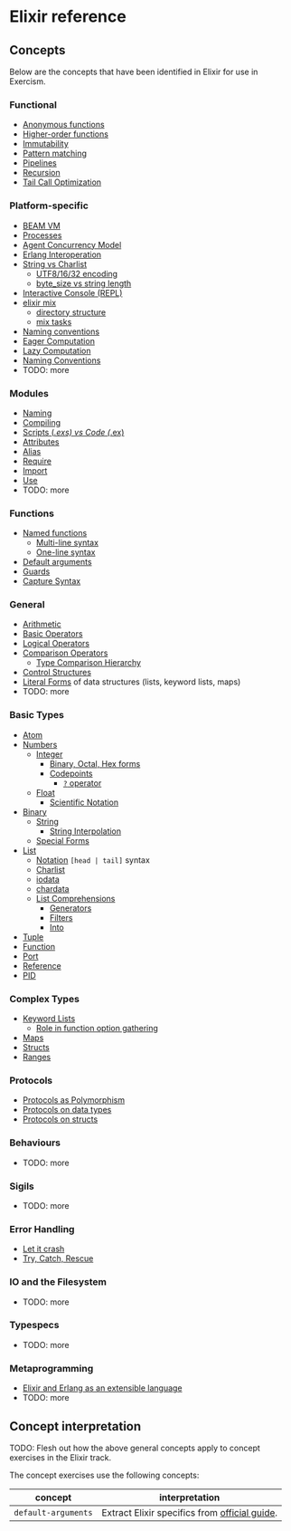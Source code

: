 # Elixir reference

## Concepts

Below are the concepts that have been identified in Elixir for use in Exercism.

### Functional

- [Anonymous functions](../../../reference/concepts/anonymous_functions.md)
- [Higher-order functions](../../../reference/concepts/higher_order_functions.md)
- [Immutability](../../../reference/concepts/immutability.md)
- [Pattern matching](../../../reference/concepts/pattern_matching.md)
- [Pipelines](../../../reference/concepts/pipelines.md)
- [Recursion](../../../reference/concepts/recursion.md)
- [Tail Call Optimization]()

### Platform-specific

- [BEAM VM]()
- [Processes]()
- [Agent Concurrency Model]()
- [Erlang Interoperation]()
- [String vs Charlist]()
  - [UTF8/16/32 encoding]()
  - [byte_size vs string length]()
- [Interactive Console (REPL)]()
- [elixir mix]()
  - [directory structure]()
  - [mix tasks]()
- [Naming conventions]()
- [Eager Computation]()
- [Lazy Computation]()
- [Naming Conventions]()
- TODO: more

### Modules

- [Naming]()
- [Compiling]()
- [Scripts (*.exs) vs Code (*.ex)]()
- [Attributes]()
- [Alias]()
- [Require]()
- [Import]()
- [Use]()
- TODO: more

### Functions

- [Named functions]()
  - [Multi-line syntax]()
  - [One-line syntax]()
- [Default arguments](../../../reference/concepts/default_arguments.md)
- [Guards]()
- [Capture Syntax]()

### General

- [Arithmetic](../../../reference/concepts/arithmetic.md)
- [Basic Operators]()
- [Logical Operators]()
- [Comparison Operators]()
  - [Type Comparison Hierarchy]()
- [Control Structures]()
- [Literal Forms]() of data structures (lists, keyword lists, maps)
- TODO: more

### Basic Types

- [Atom](../../../reference/types/symbol.md)
- [Numbers]()
  - [Integer]()
    - [Binary, Octal, Hex forms]()
    - [Codepoints]()
      - [`?` operator]()
  - [Float]()
    - [Scientific Notation]()
- [Binary]()
  - [String]()
    - [String Interpolation]()
  - [Special Forms]()
- [List]()
  - [Notation]() `[head | tail]` syntax
  - [Charlist]()
  - [iodata]()
  - [chardata]()
  - [List Comprehensions]()
    - [Generators]()
    - [Filters]()
    - [Into]()
- [Tuple]()
- [Function]()
- [Port]()
- [Reference]()
- [PID]()

### Complex Types

- [Keyword Lists]()
  - [Role in function option gathering]()
- [Maps]()
- [Structs]()
- [Ranges]()

### Protocols

- [Protocols as Polymorphism]()
- [Protocols on data types]()
- [Protocols on structs]()

### Behaviours

- TODO: more

### Sigils

- TODO: more

### Error Handling

- [Let it crash]()
- [Try, Catch, Rescue]()

### IO and the Filesystem

- TODO: more

### Typespecs

- TODO: more

### Metaprogramming

- [Elixir and Erlang as an extensible language]()
- TODO: more

## Concept interpretation

TODO: Flesh out how the above general concepts apply to concept exercises in the Elixir track.

The concept exercises use the following concepts:

| concept | interpretation |
| --- | --- |
| `default-arguments` | Extract Elixir specifics from [official guide](https://elixir-lang.org/getting-started/modules-and-functions.html#default-arguments). |
